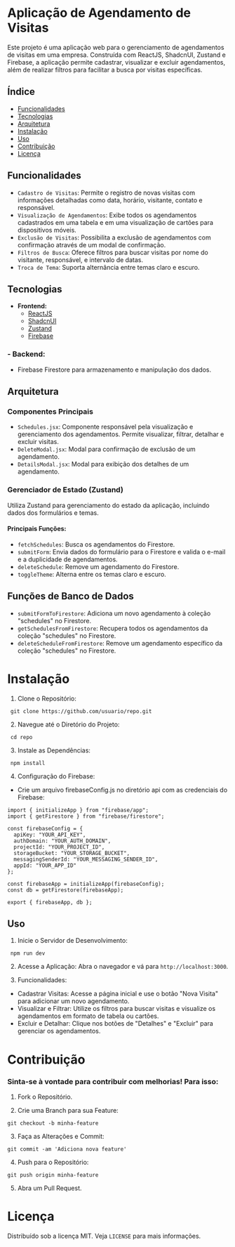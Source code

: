 # Aplicação de Agendamento de Visitas

Este projeto é uma aplicação web para o gerenciamento de agendamentos de visitas em uma empresa. Construída com ReactJS, ShadcnUI, Zustand e Firebase, a aplicação permite cadastrar, visualizar e excluir agendamentos, além de realizar filtros para facilitar a busca por visitas específicas.

## Índice

- [Funcionalidades](#funcionalidades)
- [Tecnologias](#tecnologias)
- [Arquitetura](#arquitetura)
- [Instalação](#instalação)
- [Uso](#uso)
- [Contribuição](#contribuição)
- [Licença](#licença)

## Funcionalidades

- `Cadastro de Visitas`: Permite o registro de novas visitas com informações detalhadas como data, horário, visitante, contato e responsável.
- `Visualização de Agendamentos`: Exibe todos os agendamentos cadastrados em uma tabela e em uma visualização de cartões para dispositivos móveis.
- `Exclusão de Visitas`: Possibilita a exclusão de agendamentos com confirmação através de um modal de confirmação.
- `Filtros de Busca`: Oferece filtros para buscar visitas por nome do visitante, responsável, e intervalo de datas.
- `Troca de Tema`: Suporta alternância entre temas claro e escuro.

## Tecnologias

- **Frontend:**
  - [ReactJS](https://reactjs.org/)
  - [ShadcnUI](https://ui.shadcn.com/)
  - [Zustand](https://github.com/pmndrs/zustand)
  - [Firebase](https://firebase.google.com/)

### - Backend:

- Firebase Firestore para armazenamento e manipulação dos dados.

## Arquitetura

### Componentes Principais

- `Schedules.jsx`: Componente responsável pela visualização e gerenciamento dos agendamentos. Permite visualizar, filtrar, detalhar e excluir visitas.
- `DeleteModal.jsx`: Modal para confirmação de exclusão de um agendamento.
- `DetailsModal.jsx`: Modal para exibição dos detalhes de um agendamento.

### Gerenciador de Estado (Zustand)

Utiliza Zustand para gerenciamento do estado da aplicação, incluindo dados dos formulários e temas.

#### Principais Funções:

- `fetchSchedules`: Busca os agendamentos do Firestore.
- `submitForm`: Envia dados do formulário para o Firestore e valida o e-mail e a duplicidade de agendamentos.
- `deleteSchedule`: Remove um agendamento do Firestore.
- `toggleTheme`: Alterna entre os temas claro e escuro.

## Funções de Banco de Dados

- `submitFormToFirestore`: Adiciona um novo agendamento à coleção "schedules" no Firestore.
- `getSchedulesFromFirestore`: Recupera todos os agendamentos da coleção "schedules" no Firestore.
- `deleteScheduleFromFirestore`: Remove um agendamento específico da coleção "schedules" no Firestore.

# Instalação

1. Clone o Repositório:

```
 git clone https://github.com/usuario/repo.git
```

2. Navegue até o Diretório do Projeto:

```
 cd repo
```

3. Instale as Dependências:

```
 npm install
```

4. Configuração do Firebase:

- Crie um arquivo firebaseConfig.js no diretório api com as credenciais do Firebase:

```
import { initializeApp } from "firebase/app";
import { getFirestore } from "firebase/firestore";

const firebaseConfig = {
  apiKey: "YOUR_API_KEY",
  authDomain: "YOUR_AUTH_DOMAIN",
  projectId: "YOUR_PROJECT_ID",
  storageBucket: "YOUR_STORAGE_BUCKET",
  messagingSenderId: "YOUR_MESSAGING_SENDER_ID",
  appId: "YOUR_APP_ID"
};

const firebaseApp = initializeApp(firebaseConfig);
const db = getFirestore(firebaseApp);

export { firebaseApp, db };
```

## Uso

1. Inicie o Servidor de Desenvolvimento:

```
 npm run dev
```

2. Acesse a Aplicação:
   Abra o navegador e vá para `http://localhost:3000`.

3. Funcionalidades:

- Cadastrar Visitas: Acesse a página inicial e use o botão "Nova Visita" para adicionar um novo agendamento.
- Visualizar e Filtrar: Utilize os filtros para buscar visitas e visualize os agendamentos em formato de tabela ou cartões.
- Excluir e Detalhar: Clique nos botões de "Detalhes" e "Excluir" para gerenciar os agendamentos.

# Contribuição

### Sinta-se à vontade para contribuir com melhorias! Para isso:

1. Fork o Repositório.

2. Crie uma Branch para sua Feature:

```
git checkout -b minha-feature
```

3. Faça as Alterações e Commit:

```
git commit -am 'Adiciona nova feature'
```

4. Push para o Repositório:

```
git push origin minha-feature
```

5. Abra um Pull Request.

# Licença

Distribuído sob a licença MIT. Veja `LICENSE` para mais informações.
